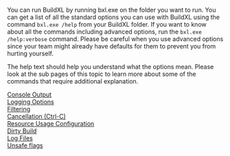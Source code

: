 You can run BuildXL by running bxl.exe on the folder you want to run. You can get a list of all the standard options you can use with BuildXL using the command ```bxl.exe /help``` from your BuildXL folder. If you want to know about all the commands including advanced options, run the  ```bxl.exe /help:verbose``` command. Please be careful when you use advanced options since your team might already have defaults for them to prevent you from hurting yourself. 

The help text should help you understand what the options mean. Please look at the sub pages of this topic to learn more about some of the commands that require additional explanation.

[Console Output](./How-To-Run-BuildXL/Console-Output.md) <br>
[Logging Options](./How-To-Run-BuildXL/Logging-Options.md) <br>
[Filtering](./How-To-Run-BuildXL/Filtering.md) <br>
[Cancellation (Ctrl-C)](./How-To-Run-BuildXL/Cancellation-(CtrlC).md) <br>
[Resource Usage Configuration](./How-To-Run-BuildXL/Resource-Usage-Configuration.md) <br>
[Dirty Build](./How-To-Run-BuildXL/Dirty-Build.md) <br>
[Log Files](./How-To-Run-BuildXL/Log-Files.md) <br>
[Unsafe flags](./How-To-Run-BuildXL/Unsafe-flags.md) <br>
